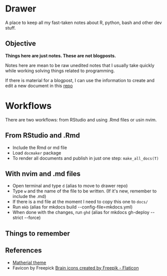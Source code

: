 # Drawer

A place to keep all my fast-taken notes about R, python, bash and other dev stuff.

## Objective

**Things here are just notes. These are not blogposts.**

Notes here are mean to be raw unedited notes that I
usually take quickly while working solving things related to programming.

If there is material for a blogpost, I can use the information to create and
edit a new document in this [repo](https://github.com/ronnyhdez/blog)

# Workflows

There are two workflows: from RStudio and using .Rmd files or usin nvim.

## From RStudio and .Rmd

 - Include the Rmd or md file
 - Load `docmaker` package
 - To render all documents and publish in just one step: `make_all_docs(T)`
 
## With nvim and .md files
 
 - Open terminal and type `d` (alias to move to drawer repo)
 - Type `w` and the name of the file to be written. (If it's new, remember to include the .md) 
 - If there is a md file at the moment I need to copy this one to `docs/`
 - Run `mkb` (alias for mkdocs build --config-file=mkdocs.yml)
 - When done with the changes, run `ghd` (alias for mkdocs gh-deploy --strict --force)

## Things to remember


## References

 - [Matherial theme](https://squidfunk.github.io/mkdocs-material/)
 - Favicon by Freepick <a href="https://www.flaticon.com/free-icons/brain" title="brain icons">Brain icons created by Freepik - Flaticon</a>
